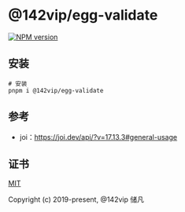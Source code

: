 # @142vip/egg-validate

[![NPM version](https://img.shields.io/npm/v/@142vip/egg-validate?labelColor=0b3d52&color=1da469&label=version)](https://www.npmjs.com/package/@142vip/egg-validate)

## 安装

```shell
# 安装
pnpm i @142vip/egg-validate
```

## 参考

- joi：<https://joi.dev/api/?v=17.13.3#general-usage>

## 证书

[MIT](https://opensource.org/license/MIT)

Copyright (c) 2019-present, @142vip 储凡
